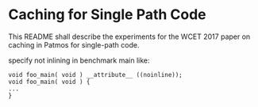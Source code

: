 # Caching for Single Path Code

This README shall describe the experiments for the WCET 2017
paper on caching in Patmos for single-path code.

specify not inlining in benchmark main like:

    void foo_main( void ) __attribute__ ((noinline));
    void foo_main( void ) {
    ...
    }
